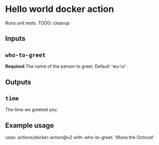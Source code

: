 # Hello world docker action

Runs unit tests. TODO: cleanup

## Inputs

## `who-to-greet`

**Required** The name of the person to greet. Default `"World"`.

## Outputs

## `time`

The time we greeted you.

## Example usage

uses: actions/docker-action@v2
with:
  who-to-greet: 'Mona the Octocat'